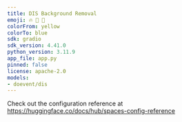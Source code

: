 ```yaml
---
title: DIS Background Removal
emoji: 🔥 🌠 🏰
colorFrom: yellow
colorTo: blue
sdk: gradio
sdk_version: 4.41.0
python_version: 3.11.9
app_file: app.py
pinned: false
license: apache-2.0
models:
- doevent/dis
---
```

Check out the configuration reference at https://huggingface.co/docs/hub/spaces-config-reference



